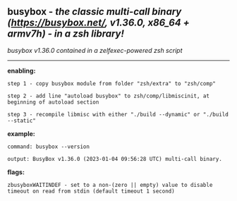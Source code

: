 ‎
=

## busybox - *the classic multi-call binary (https://busybox.net/, v1.36.0, x86_64 + armv7h) - in a zsh library!*

*busybox v1.36.0 contained in a zelfexec-powered zsh script*

--------------------------------------------------------------------------
**enabling:**

    step 1 - copy busybox module from folder "zsh/extra" to "zsh/comp"

    step 2 - add line "autoload busybox" to zsh/comp/libmiscinit, at beginning of autoload section

    step 3 - recompile libmisc with either "./build --dynamic" or "./build --static"

**example:**

    command: busybox --version

    output: BusyBox v1.36.0 (2023-01-04 09:56:28 UTC) multi-call binary.


**flags:**

    zbusyboxWAITINDEF - set to a non-(zero || empty) value to disable timeout on read from stdin (default timeout 1 second)

